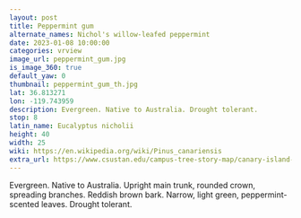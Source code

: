 ```yaml
---
layout: post
title: Peppermint gum
alternate_names: Nichol's willow-leafed peppermint
date: 2023-01-08 10:00:00
categories: vrview
image_url: peppermint_gum.jpg
is_image_360: true
default_yaw: 0
thumbnail: peppermint_gum_th.jpg
lat: 36.813271
lon: -119.743959
description: Evergreen. Native to Australia. Drought tolerant.
stop: 8
latin_name: Eucalyptus nicholii
height: 40
width: 25
wiki: https://en.wikipedia.org/wiki/Pinus_canariensis
extra_url: https://www.csustan.edu/campus-tree-story-map/canary-island-pine-pinus-canariensis
---
```

Evergreen. Native to Australia. Upright main trunk, rounded crown, spreading branches. Reddish brown bark. Narrow, light green, peppermint-scented leaves. Drought tolerant.
